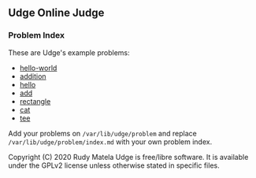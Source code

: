 Udge Online Judge
-----------------

### Problem Index

These are Udge's example problems:

* [hello-world](/hello-world)
* [addition](/addition)
* [hello](/hello)
* [add](/add)
* [rectangle](/rectangle)
* [cat](/cat)
* [tee](/tee)

Add your problems on `/var/lib/udge/problem` and
replace `/var/lib/udge/problem/index.md` with your own problem index.

Copyright (C) 2020  Rudy Matela
Udge is free/libre software.
It is available under the GPLv2 license
unless otherwise stated in specific files.
